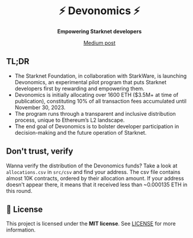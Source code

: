 <h1 align="center">⚡ Devonomics ⚡</h1>

<p align="center">
  <strong>Empowering Starknet developers</strong>
</p>

<p align="center">
  <a href="https://www.starknet.io/en/posts/developers/starknet-launches-the-devonomics-pilot-program">Medium post</a>
</p>

## TL;DR

- The Starknet Foundation, in collaboration with StarkWare, is launching Devonomics, an experimental pilot program that puts Starknet developers first by rewarding and empowering them.
- Devonomics is initially allocating over 1600 ETH ($3.5M+ at time of publication), constituting 10% of all transaction fees accumulated until November 30, 2023.
- The program runs through a transparent and inclusive distribution process, unique to Ethereum’s L2 landscape.
- The end goal of Devonomics is to bolster developer participation in decision-making and the future operation of Starknet.

## Don't trust, verify

Wanna verify the distribution of the Devonomics funds? Take a look at `allocations.csv` in `src/csv` and find your address. The csv file contains almost 10K contracts, ordered by their allocation amount. If your address doesn't appear there, it means that it received less than ~0.000135 ETH in this round.


## 📖 License

This project is licensed under the **MIT license**. See [LICENSE](LICENSE) for more information.
